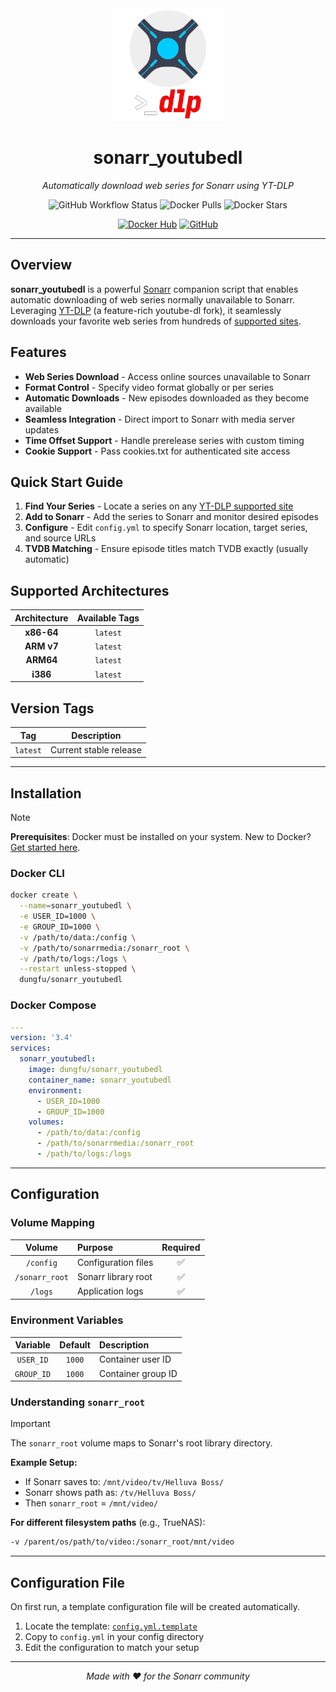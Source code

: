 <div align="center">

<img src="logo.png" alt="sonarr_youtubedl Logo" width="180" height="180">

# sonarr_youtubedl

*Automatically download web series for Sonarr using YT-DLP*

![GitHub Workflow Status](https://img.shields.io/github/actions/workflow/status/fireph/sonarr_youtubedl/main.yaml?style=flat-square)
![Docker Pulls](https://img.shields.io/docker/pulls/dungfu/sonarr_youtubedl?style=flat-square)
![Docker Stars](https://img.shields.io/docker/stars/dungfu/sonarr_youtubedl?style=flat-square)

[![Docker Hub](https://img.shields.io/badge/Open%20On-DockerHub-blue?style=for-the-badge&logo=docker)](https://hub.docker.com/r/dungfu/sonarr_youtubedl)
[![GitHub](https://img.shields.io/badge/GitHub-Repository-blue?style=for-the-badge&logo=github)](https://github.com/fireph/sonarr_youtubedl)

</div>

---

## Overview

**sonarr_youtubedl** is a powerful [Sonarr](https://sonarr.tv/) companion script that enables automatic downloading of web series normally unavailable to Sonarr. Leveraging [YT-DLP](https://github.com/yt-dlp/yt-dlp) (a feature-rich youtube-dl fork), it seamlessly downloads your favorite web series from hundreds of [supported sites](https://github.com/yt-dlp/yt-dlp/blob/master/supportedsites.md).

## Features

- **Web Series Download** - Access online sources unavailable to Sonarr
- **Format Control** - Specify video format globally or per series
- **Automatic Downloads** - New episodes downloaded as they become available
- **Seamless Integration** - Direct import to Sonarr with media server updates
- **Time Offset Support** - Handle prerelease series with custom timing
- **Cookie Support** - Pass cookies.txt for authenticated site access

## Quick Start Guide

1. **Find Your Series** - Locate a series on any [YT-DLP supported site](https://github.com/yt-dlp/yt-dlp/blob/master/supportedsites.md)
2. **Add to Sonarr** - Add the series to Sonarr and monitor desired episodes
3. **Configure** - Edit `config.yml` to specify Sonarr location, target series, and source URLs
4. **TVDB Matching** - Ensure episode titles match TVDB exactly (usually automatic)

## Supported Architectures

| Architecture | Available Tags |
|:------------:|:-------------:|
| **x86-64** | `latest` |
| **ARM v7** | `latest` |
| **ARM64** | `latest` |
| **i386** | `latest` |

## Version Tags

| Tag | Description |
|:---:|:----------:|
| `latest` | Current stable release |

---

## Installation

> [!NOTE]
> **Prerequisites**: Docker must be installed on your system. New to Docker? [Get started here](https://docs.docker.com/get-started/).

### Docker CLI

```bash
docker create \
  --name=sonarr_youtubedl \
  -e USER_ID=1000 \
  -e GROUP_ID=1000 \
  -v /path/to/data:/config \
  -v /path/to/sonarrmedia:/sonarr_root \
  -v /path/to/logs:/logs \
  --restart unless-stopped \
  dungfu/sonarr_youtubedl
```

### Docker Compose

```yaml
---
version: '3.4'
services:
  sonarr_youtubedl:
    image: dungfu/sonarr_youtubedl
    container_name: sonarr_youtubedl
    environment:
      - USER_ID=1000
      - GROUP_ID=1000
    volumes:
      - /path/to/data:/config
      - /path/to/sonarrmedia:/sonarr_root
      - /path/to/logs:/logs
```

---

## Configuration

### Volume Mapping

| Volume | Purpose | Required |
|:------:|:--------|:--------:|
| `/config` | Configuration files | ✅ |
| `/sonarr_root` | Sonarr library root | ✅ |
| `/logs` | Application logs | ✅ |

### Environment Variables

| Variable | Default | Description |
|:--------:|:-------:|:------------|
| `USER_ID` | `1000` | Container user ID |
| `GROUP_ID` | `1000` | Container group ID |

### Understanding `sonarr_root`

> [!IMPORTANT]
> The `sonarr_root` volume maps to Sonarr's root library directory.

**Example Setup:**
- If Sonarr saves to: `/mnt/video/tv/Helluva Boss/`
- Sonarr shows path as: `/tv/Helluva Boss/`
- Then `sonarr_root` = `/mnt/video/`

**For different filesystem paths** (e.g., TrueNAS):
```bash
-v /parent/os/path/to/video:/sonarr_root/mnt/video
```

---

## Configuration File

On first run, a template configuration file will be created automatically.

1. Locate the template: [`config.yml.template`](./app/config.yml.template)
2. Copy to `config.yml` in your config directory
3. Edit the configuration to match your setup

<div align="center">

---

*Made with ❤️ for the Sonarr community*

</div>
